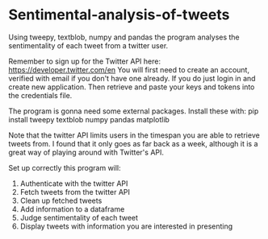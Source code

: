 # Sentimental-analysis-of-tweets
Using tweepy, textblob, numpy and pandas the program analyses the sentimentality of each tweet from a twitter user.

Remember to sign up for the Twitter API here: 
https://developer.twitter.com/en
You will first need to create an account, verified with email if you don't have one already. If you do just login in and create new application. Then retrieve and paste your keys and tokens into the credentials file.

The program is gonna need some external packages. Install these with:
pip install tweepy textblob numpy pandas matplotlib

Note that the twitter API limits users in the timespan you are able to retrieve tweets from. I found that it only goes as far back as a week, although it is a great way of playing around with Twitter's API. 

Set up correctly this program will: 
1. Authenticate with the twitter API 
2. Fetch tweets from the twitter API
3. Clean up fetched tweets 
4. Add information to a dataframe 
5. Judge sentimentality of each tweet
6. Display tweets with information you are interested in presenting

